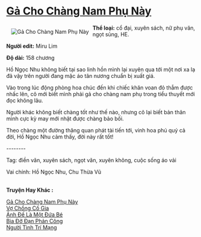 <a href="https://utruyen.com/truyen/ga-cho-chang-nam-phu-nay/19083/" title="Gả Cho Chàng Nam Phụ Này"><h1>Gả Cho Chàng Nam Phụ Này</h1></a><div style="display:table"><img align="right" style="float: left; padding: 10px;" src="https://utruyen.com/images/story/200x260/ga-cho-chang-nam-phu-nay.jpg" alt="Gả Cho Chàng Nam Phụ Này"><b>Thể loại:</b> cổ đại, xuyên sách, nữ phụ văn, ngọt sủng, HE.<p></p><b>Người edit:</b> Miru Lim<p></p><b>Độ dài:</b> 158 chương<p></p>Hồ Ngọc Nhu không biết tại sao linh hồn mình lại xuyên qua tới một nơi xa lạ đã vậy trên người đang mặc áo tân nương chuẩn bị xuất giá.<p></p>Vào trong lúc động phòng hoa chúc đến khi chiếc khăn voan đỏ thẫm được nhấc lên, cô mới biết mình phải gả cho chàng nam phụ trong tiểu thuyết mới đọc không lâu.<p></p>Người khác không biết chàng tốt như thế nào, nhưng cô lại biết bản thân mình cực kỳ may mới nhặt được chàng bảo bối.<p></p>Theo chàng một đường thăng quan phát tài tiến tới, vinh hoa phú quý cả đời, Hồ Ngọc Nhu cảm thấy, đời này rất tốt!<p></p>--------<p></p>Tag: điền văn, xuyên sách, ngọt văn, xuyên không, cuộc sống áo vải<p></p>Vai chính: Hồ Ngọc Nhu, Chu Thừa Vũ</div><p><br><b>Truyện Hay Khác :</b></p><a href="https://utruyen.com/truyen/ga-cho-chang-nam-phu-nay/19083/" alt="Gả Cho Chàng Nam Phụ Này">Gả Cho Chàng Nam Phụ Này</a><br/><a href="https://utruyen.com/truyen/vo-chong-co-gia/19121/" alt="Vợ Chồng Cố Gia">Vợ Chồng Cố Gia</a><br/><a href="https://github.com/quanluxury/ngontinh_top100/tree/master/19077" alt="Ảnh Đế Là Một Đứa Bé">Ảnh Đế Là Một Đứa Bé</a><br/><a href="https://github.com/quanluxury/ngontinh_top100/tree/master/15622" alt="Bia Đỡ Đạn Phản Công">Bia Đỡ Đạn Phản Công</a><br/><a href="https://maps.google.com.sg/url?q=https%3A%2F%2Futruyen.com%2Ftruyen%2Fnguoi-tinh-tri-mang%2F17501%2F" alt="Người Tình Trí Mạng">Người Tình Trí Mạng</a><br/>